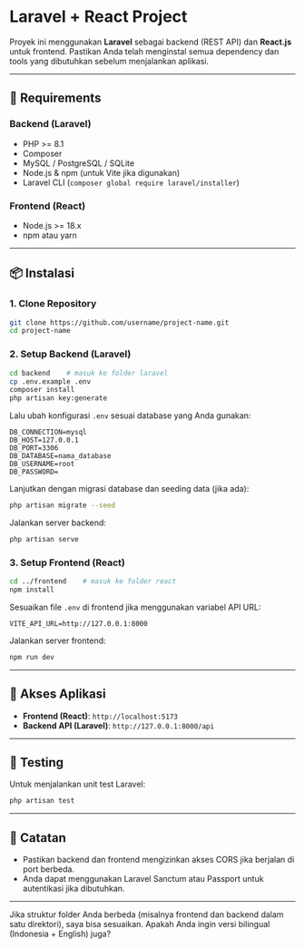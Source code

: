 

# Laravel + React Project

Proyek ini menggunakan **Laravel** sebagai backend (REST API) dan **React.js** untuk frontend. Pastikan Anda telah menginstal semua dependency dan tools yang dibutuhkan sebelum menjalankan aplikasi.

---

## 🧰 Requirements

### Backend (Laravel)

* PHP >= 8.1
* Composer
* MySQL / PostgreSQL / SQLite
* Node.js & npm (untuk Vite jika digunakan)
* Laravel CLI (`composer global require laravel/installer`)

### Frontend (React)

* Node.js >= 18.x
* npm atau yarn

---

## 📦 Instalasi

### 1. Clone Repository

```bash
git clone https://github.com/username/project-name.git
cd project-name
```

### 2. Setup Backend (Laravel)

```bash
cd backend    # masuk ke folder laravel
cp .env.example .env
composer install
php artisan key:generate
```

Lalu ubah konfigurasi `.env` sesuai database yang Anda gunakan:

```
DB_CONNECTION=mysql
DB_HOST=127.0.0.1
DB_PORT=3306
DB_DATABASE=nama_database
DB_USERNAME=root
DB_PASSWORD=
```

Lanjutkan dengan migrasi database dan seeding data (jika ada):

```bash
php artisan migrate --seed
```

Jalankan server backend:

```bash
php artisan serve
```

### 3. Setup Frontend (React)

```bash
cd ../frontend    # masuk ke folder react
npm install
```

Sesuaikan file `.env` di frontend jika menggunakan variabel API URL:

```
VITE_API_URL=http://127.0.0.1:8000
```

Jalankan server frontend:

```bash
npm run dev
```

---

## 🚀 Akses Aplikasi

* **Frontend (React)**: `http://localhost:5173`
* **Backend API (Laravel)**: `http://127.0.0.1:8000/api`

---

## 🧪 Testing

Untuk menjalankan unit test Laravel:

```bash
php artisan test
```

---

## 📝 Catatan

* Pastikan backend dan frontend mengizinkan akses CORS jika berjalan di port berbeda.
* Anda dapat menggunakan Laravel Sanctum atau Passport untuk autentikasi jika dibutuhkan.

---

Jika struktur folder Anda berbeda (misalnya frontend dan backend dalam satu direktori), saya bisa sesuaikan. Apakah Anda ingin versi bilingual (Indonesia + English) juga?
